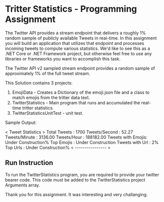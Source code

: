 ﻿# Tritter Statistics - Programming Assignment

The Twitter API provides a stream endpoint that delivers a roughly 1% random sample of publicly available Tweets in real-time. In this assignment you will build an application that utilizes that endpoint and processes incoming tweets to compute various statistics. We'd like to see this as a .NET Core or .NET Framework project, but otherwise feel free to use any libraries or frameworks you want to accomplish this task.

The Twitter API v2 sampled stream endpoint provides a random sample of approximately 1% of the full tweet stream.

This Solution contains 3 projects:
1) EmojiData - Creates a Dictionary of the emoji.json file and a class to match emojis from the tritter data text.
2) TwitterStatistics - Main program that runs and accumulated the real-time tritter statistics.
3) TwitterStatisticsUnitTest - unit test.

Sample Output:

 < Tweet Statistics > 
Total Tweets      : 1700
Tweets/Second     : 52.27
Tweets/Minute     : 3136.00
Tweets/Hour       : 188182.00
Tweets with Emojis: Under Construction%
Top Emojis        : Under Construction
Tweets with Url   : 2%
Top Urls          : Under Construction%
 < ---------------- >


## Run Instruction

To run the TwitterStatistics program, you are required to provide your twitter bearer code.
This code must be added to the TwitterStatistics project Arguments array.


Thank you for this assignment.
It was interesting and very challanging.